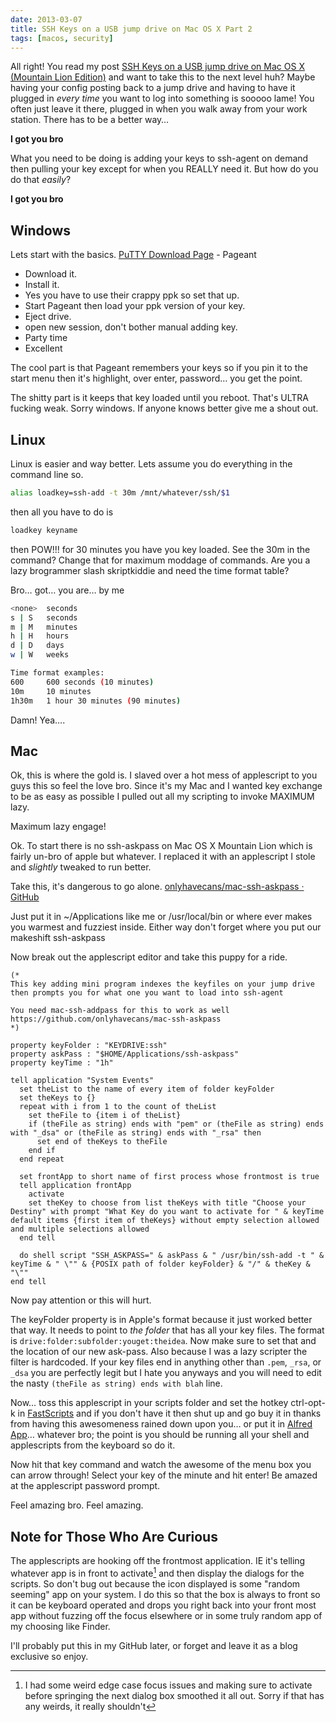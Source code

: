 ```yaml
---
date: 2013-03-07
title: SSH Keys on a USB jump drive on Mac OS X Part 2
tags: [macos, security]
---
```


All right! You read my post [SSH Keys on a USB jump drive on Mac OS X (Mountain Lion Edition)](http://bunnyman.info/posts/2013/Feb/25/ssh-on-usb-on-mac-os-x/) and want to take this to the next level huh? Maybe having your config posting back to a jump drive and having to have it plugged in _every time_ you want to log into something is sooooo lame! You often just leave it there, plugged in when you walk away from your work station. There has to be a better way…

**I got you bro**

What you need to be doing is adding your keys to ssh-agent on demand then pulling your key except for when you REALLY need it. But how do you do that _easily_?

**I got you bro**

## Windows

Lets start with the basics. [PuTTY Download Page](http://www.chiark.greenend.org.uk/~sgtatham/putty/download.html) - Pageant

- Download it.
- Install it.
- Yes you have to use their crappy ppk so set that up.
- Start Pageant then load your ppk version of your key.
- Eject drive.
- open new session, don't bother manual adding key.
- Party time
- Excellent

The cool part is that Pageant remembers your keys so if you pin it to the start menu then it's highlight, over enter, password… you get the point.

The shitty part is it keeps that key loaded until you reboot. That's ULTRA fucking weak. Sorry windows. If anyone knows better give me a shout out.

## Linux

Linux is easier and way better. Lets assume you do everything in the command line so.

```bash
alias loadkey=ssh-add -t 30m /mnt/whatever/ssh/$1
```

then all you have to do is

```bash
loadkey keyname
```

then POW!!! for 30 minutes you have you key loaded. See the 30m in the command? Change that for maximum moddage of commands. Are you a lazy brogrammer slash skriptkiddie and need the time format table?

Bro… got… you are… by me

```bash
<none>  seconds
s | S   seconds
m | M   minutes
h | H   hours
d | D   days
w | W   weeks

Time format examples:
600     600 seconds (10 minutes)
10m     10 minutes
1h30m   1 hour 30 minutes (90 minutes)
```

Damn! Yea….

## Mac

Ok, this is where the gold is. I slaved over a hot mess of applescript to you guys this so feel the love bro. Since it's my Mac and I wanted key exchange to be as easy as possible I pulled out all my scripting to invoke MAXIMUM lazy.

Maximum lazy engage!

Ok. To start there is no ssh-askpass on Mac OS X Mountain Lion which is fairly un-bro of apple but whatever. I replaced it with an applescript I stole and _slightly_ tweaked to run better.

Take this, it's dangerous to go alone.
[onlyhavecans/mac-ssh-askpass · GitHub](https://github.com/onlyhavecans/mac-ssh-askpass)

Just put it in ~/Applications like me or /usr/local/bin or where ever makes you warmest and fuzziest inside. Either way don't forget where you put our makeshift ssh-askpass

Now break out the applescript editor and take this puppy for a ride.

```applescript
(*
This key adding mini program indexes the keyfiles on your jump drive
then prompts you for what one you want to load into ssh-agent

You need mac-ssh-addpass for this to work as well
https://github.com/onlyhavecans/mac-ssh-askpass
*)

property keyFolder : "KEYDRIVE:ssh"
property askPass : "$HOME/Applications/ssh-askpass"
property keyTime : "1h"

tell application "System Events"
  set theList to the name of every item of folder keyFolder
  set theKeys to {}
  repeat with i from 1 to the count of theList
    set theFile to {item i of theList}
    if (theFile as string) ends with "pem" or (theFile as string) ends with "_dsa" or (theFile as string) ends with "_rsa" then
      set end of theKeys to theFile
    end if
  end repeat

  set frontApp to short name of first process whose frontmost is true
  tell application frontApp
    activate
    set theKey to choose from list theKeys with title "Choose your Destiny" with prompt "What Key do you want to activate for " & keyTime default items {first item of theKeys} without empty selection allowed and multiple selections allowed
  end tell

  do shell script "SSH_ASKPASS=" & askPass & " /usr/bin/ssh-add -t " & keyTime & " \"" & {POSIX path of folder keyFolder} & "/" & theKey & "\""
end tell
```

Now pay attention or this will hurt.

The keyFolder property is in Apple's format because it just worked better that way. It needs to point to _the folder_ that has all your key files. The format is `drive:folder:subfolder:youget:theidea`. Now make sure to set that and the location of our new ask-pass.
Also because I was a lazy scripter the filter is hardcoded. If your key files end in anything other than `.pem`, `_rsa`, or `_dsa` you are perfectly legit but I hate you anyways and you will need to edit the nasty `(theFile as string) ends with blah` line.

Now… toss this applescript in your scripts folder and set the hotkey ctrl-opt-k in [FastScripts](http://www.red-sweater.com/fastscripts/) and if you don't have it then shut up and go buy it in thanks from having this awesomeness rained down upon you… or put it in [Alfred App](http://www.alfredapp.com/)… whatever bro; the point is you should be running all your shell and applescripts from the keyboard so do it.

Now hit that key command and watch the awesome of the menu box you can arrow through! Select your key of the minute and hit enter! Be amazed at the applescript password prompt.

Feel amazing bro. Feel amazing.

## Note for Those Who Are Curious

The applescripts are hooking off the frontmost application. IE it's telling whatever app is in front to activate[^ACT] and then display the dialogs for the scripts. So don't bug out because the icon displayed is some "random seeming" app on your system. I do this so that the box is always to front so it can be keyboard operated and drops you right back into your front most app without fuzzing off the focus elsewhere or in some truly random app of my choosing like Finder.

[^ACT]: I had some weird edge case focus issues and making sure to activate before springing the next dialog box smoothed it all out. Sorry if that has any weirds, it really shouldn't

I'll probably put this in my GitHub later, or forget and leave it as a blog exclusive so enjoy.
